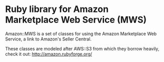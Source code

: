 Ruby library for Amazon Marketplace Web Service (MWS)
=====================================================

Amazon::MWS is a set of classes for using the Amazon Marketplace Web Service, a link to Amazon's Seller Central.

These classes are modeled after AWS::S3 from which they borrow heavily, check it out:
http://amazon.rubyforge.org/